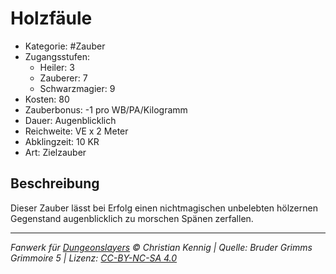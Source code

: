 # Holzfäule

- Kategorie: #Zauber
- Zugangsstufen:
  - Heiler: 3
  - Zauberer: 7
  - Schwarzmagier: 9
- Kosten: 80
- Zauberbonus: -1 pro WB/PA/Kilogramm
- Dauer: Augenblicklich
- Reichweite: VE x 2 Meter
- Abklingzeit: 10 KR
- Art: Zielzauber

## Beschreibung

Dieser Zauber lässt bei Erfolg einen nichtmagischen unbelebten hölzernen Gegenstand augenblicklich zu morschen Spänen zerfallen.

---

_Fanwerk für [Dungeonslayers](https://www.dungeonslayers.net/) © Christian Kennig | Quelle: Bruder Grimms Grimmoire 5 | Lizenz: [CC-BY-NC-SA 4.0](https://creativecommons.org/licenses/by-nc-sa/4.0/deed.de)_

